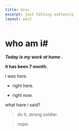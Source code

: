 ```yaml
---
title: misc
excerpt: just talking aimlessly
layout: post
---
```

# who am i#
***Today is my work at home .***

**it has been 7 month.**

*i was here.*

+ right here.

+ right now.

what have i said?

> do it, strong soldier.

> nope.

